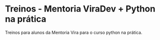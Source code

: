 # Treinos - Mentoria ViraDev + Python na prática
Treinos para alunos da Mentoria Vira para o curso python na prática.
